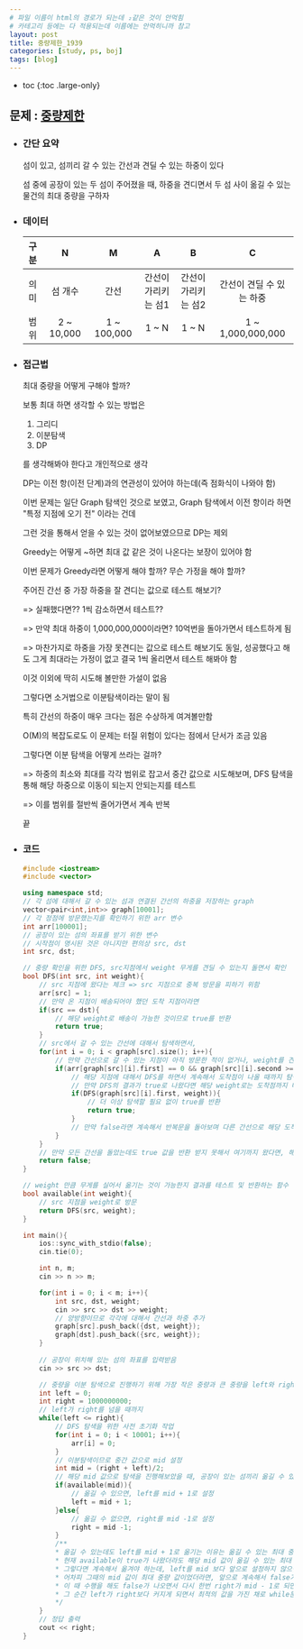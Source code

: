 ```yaml
---
# 파일 이름이 html의 경로가 되는데 ₂같은 것이 안먹힘
# 카테고리 등에는 다 적용되는데 이름에는 안먹히니까 참고
layout: post
title: 중량제한_1939
categories: [study, ps, boj]
tags: [blog]
---
```


- toc
{:toc .large-only}

## 문제 : [중량제한](https://www.acmicpc.net/problem/1939)

+ ### 간단 요약
    섬이 있고, 섬끼리 갈 수 있는 간선과 견딜 수 있는 하중이 있다

    섬 중에 공장이 있는 두 섬이 주어졌을 때, 하중을 견디면서 두 섬 사이 옮길 수 있는 물건의 최대 중량을 구하자

+ ### 데이터

  |구분|N|M|A|B|C|
  |:--:|:--:|:--:|:--:|:--:|:--:|
  |의미|섬 개수|간선|간선이 가리키는 섬1|간선이 가리키는 섬2|간선이 견딜 수 있는 하중|
  |범위|2 ~ 10,000|1 ~ 100,000|1 ~ N|1 ~ N|1 ~ 1,000,000,000|

+ ### 접근법
    최대 중량을 어떻게 구해야 할까?

    보통 최대 하면 생각할 수 있는 방법은 

    1. 그리디
    2. 이분탐색
    3. DP
    
    를 생각해봐야 한다고 개인적으로 생각

    DP는 이전 항(이전 단계)과의 연관성이 있어야 하는데(즉 점화식이 나와야 함)

    이번 문제는 일단 Graph 탐색인 것으로 보였고, Graph 탐색에서 이전 항이라 하면 "특정 지점에 오기 전" 이라는 건데

    그런 것을 통해서 얻을 수 있는 것이 없어보였으므로 DP는 제외

    Greedy는 어떻게 ~하면 최대 값 같은 것이 나온다는 보장이 있어야 함

    이번 문제가 Greedy라면 어떻게 해야 할까? 무슨 가정을 해야 할까?

    주어진 간선 중 가장 하중을 잘 견디는 값으로 테스트 해보기?

    => 실패했다면?? 1씩 감소하면서 테스트??

    => 만약 최대 하중이 1,000,000,000이라면? 10억번을 돌아가면서 테스트하게 됨

    => 마찬가지로 하중을 가장 못견디는 값으로 테스트 해보기도 동일, 성공했다고 해도 그게 최대라는 가정이 없고 결국 1씩 올리면서 테스트 해봐야 함

    이것 이외에 딱히 시도해 볼만한 가설이 없음

    그렇다면 소거법으로 이분탐색이라는 말이 됨

    특히 간선의 하중이 매우 크다는 점은 수상하게 여겨볼만함

    O(M)의 복잡도로도 이 문제는 터질 위험이 있다는 점에서 단서가 조금 있음

    그렇다면 이분 탐색을 어떻게 쓰라는 걸까?

    => 하중의 최소와 최대를 각각 범위로 잡고서 중간 값으로 시도해보며, DFS 탐색을 통해 해당 하중으로 이동이 되는지 안되는지를 테스트

    => 이를 범위를 절반씩 줄어가면서 계속 반복
    
    끝

+ ### 코드
  ```c++
  #include <iostream>
  #include <vector>

  using namespace std;
  // 각 섬에 대해서 갈 수 있는 섬과 연결된 간선의 하중을 저장하는 graph
  vector<pair<int,int>> graph[10001];
  // 각 정점에 방문했는지를 확인하기 위한 arr 변수
  int arr[100001];
  // 공장이 있는 섬의 좌표를 받기 위한 변수
  // 시작점이 명시된 것은 아니지만 편의상 src, dst
  int src, dst;

  // 중량 확인을 위한 DFS, src지점에서 weight 무게를 견딜 수 있는지 돌면서 확인
  bool DFS(int src, int weight){
      // src 지점에 왔다는 체크 => src 지점으로 중복 방문을 피하기 위함
      arr[src] = 1;
      // 만약 온 지점이 배송되어야 했던 도착 지점이라면
      if(src == dst){
          // 해당 weight로 배송이 가능한 것이므로 true를 반환
          return true;
      }
      // src에서 갈 수 있는 간선에 대해서 탐색하면서,
      for(int i = 0; i < graph[src].size(); i++){
          // 만약 간선으로 갈 수 있는 지점이 아직 방문한 적이 없거나, weight를 견딜 수 있을 정도의 하중으로 되어 있다면
          if(arr[graph[src][i].first] == 0 && graph[src][i].second >= weight){
              // 해당 지점에 대해서 DFS를 하면서 계속해서 도착점이 나올 때까지 탐색
              // 만약 DFS의 결과가 true로 나왔다면 해당 weight로는 도착점까지 배송을 할 수 있는 것이므로
              if(DFS(graph[src][i].first, weight)){
                  // 더 이상 탐색할 필요 없이 true를 반환
                  return true;
              }
              // 만약 false라면 계속해서 반복문을 돌아보며 다른 간선으로 해당 도착점에 갈 수 있는지 확인해보게 됨
          }
      }
      // 만약 모든 간선을 돌았는데도 true 값을 반환 받지 못해서 여기까지 왔다면, 해당 weight로는 하중을 견디거나, 도착 지점까지 갈 수 있는 곳이 없으므로 false 반환
      return false;
  }

  // weight 만큼 무게를 실어서 옮기는 것이 가능한지 결과를 테스트 및 반환하는 함수
  bool available(int weight){
      // src 지점을 weight로 방문
      return DFS(src, weight);
  }

  int main(){
      ios::sync_with_stdio(false);
      cin.tie(0);

      int n, m;
      cin >> n >> m;

      for(int i = 0; i < m; i++){
          int src, dst, weight;
          cin >> src >> dst >> weight;
          // 양방향이므로 각각에 대해서 간선과 하중 추가
          graph[src].push_back({dst, weight});
          graph[dst].push_back({src, weight});
      }
      
      // 공장이 위치해 있는 섬의 좌표를 입력받음
      cin >> src >> dst;

      // 중량을 이분 탐색으로 진행하기 위해 가장 작은 중량과 큰 중량을 left와 right로 설정
      int left = 0;
      int right = 1000000000;
      // left가 right를 넘을 때까지
      while(left <= right){
          // DFS 탐색을 위한 사전 초기화 작업
          for(int i = 0; i < 10001; i++){
              arr[i] = 0;
          }
          // 이분탐색이므로 중간 값으로 mid 설정
          int mid = (right + left)/2;
          // 해당 mid 값으로 탐색을 진행해보았을 때, 공장이 있는 섬끼리 옮길 수 있는지를 테스트
          if(available(mid)){
              // 옮길 수 있으면, left를 mid + 1로 설정
              left = mid + 1;
          }else{
              // 옮길 수 없으면, right를 mid -1로 설정
              right = mid -1;
          }
          /**
          * 옮길 수 있는데도 left를 mid + 1로 옮기는 이유는 옮길 수 있는 최대 중량을 알아내기 위함
          * 현재 available이 true가 나왔더라도 해당 mid 값이 옮길 수 있는 최대 중량이라는 보장이 없음
          * 그렇다면 계속해서 옮겨야 하는데, left를 mid 보다 앞으로 설정하지 않으면, left가 right와 같아서 무한 while문이 반복되는 경우가 생김
          * 어차피 그때의 mid 값이 최대 중량 값이었더라면, 앞으로 계속해서 false가 나오면서 right가 줄어들다가 최대 중량 + 1 값을 가리키던 left와 mid와 right가 같아지는 순간이 오고,
          * 이 때 수행을 해도 false가 나오면서 다시 한번 right가 mid - 1로 되면서 자연스럽게 최대 중량을 가리키게 되고,
          * 그 순간 left가 right보다 커지게 되면서 최적의 값을 가진 채로 while문을 탈출하게 된다
          */
      }
      // 정답 출력
      cout << right;
  }
  ```